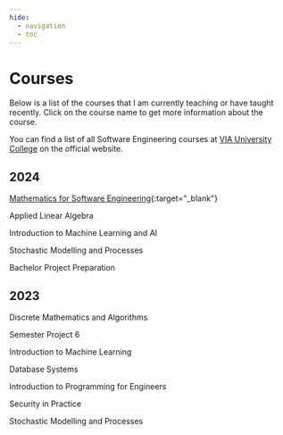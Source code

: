 ```yaml
---
hide:
  - navigation
  - toc
---
```


# Courses
Below is a list of the courses that I am currently teaching or have taught recently. Click on the course name to get more information about the course.

You can find a list of all Software Engineering courses at [VIA University College](https://en.via.dk/programmes/bachelor/software-technology-engineering/course-catalogue) on the official website.

## 2024
[Mathematics for Software Engineering](https://rbrooksdk.github.io/MSE1/){:target="_blank"}

Applied Linear Algebra

Introduction to Machine Learning and AI

Stochastic Modelling and Processes

Bachelor Project Preparation

## 2023
Discrete Mathematics and Algorithms

Semester Project 6

Introduction to Machine Learning

Database Systems

Introduction to Programming for Engineers

Security in Practice

Stochastic Modelling and Processes
